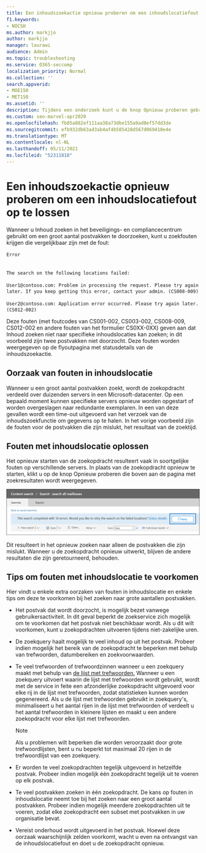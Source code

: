 ```yaml
---
title: Een inhoudszoekactie opnieuw proberen om een inhoudslocatiefout op te lossen
f1.keywords:
- NOCSH
ms.author: markjjo
author: markjjo
manager: laurawi
audience: Admin
ms.topic: troubleshooting
ms.service: O365-seccomp
localization_priority: Normal
ms.collection: ''
search.appverid:
- MOE150
- MET150
ms.assetid: ''
description: Tijdens een onderzoek kunt u de knop Opnieuw proberen gebruiken om inhoudszoekingen met inhoudslocatiefouten op te lossen.
ms.custom: seo-marvel-apr2020
ms.openlocfilehash: fb85a882ef111aa38a73dbe155a9ad0ef57dd3de
ms.sourcegitcommit: efb932db63ad3ab4af4b585428d567d069410e4e
ms.translationtype: MT
ms.contentlocale: nl-NL
ms.lasthandoff: 05/11/2021
ms.locfileid: "52311818"
---
```

# <a name="retry-a-content-search-to-resolve-a-content-location-error"></a>Een inhoudszoekactie opnieuw proberen om een inhoudslocatiefout op te lossen

Wanneer u Inhoud zoeken in het beveiligings- en compliancecentrum gebruikt om een groot aantal postvakken te doorzoeken, kunt u zoekfouten krijgen die vergelijkbaar zijn met de fout:

```text
Error


The search on the following locations failed:

User1@contoso.com: Problem in processing the request. Please try again later. If you keep getting this error, contact your admin. (CS008-009)

User2@contoso.com: Application error occurred. Please try again later. (CS012-002)
```

Deze fouten (met foutcodes van CS001-002, CS003-002, CS008-009, CS012-002 en andere fouten van het formulier CS0XX-0XX) geven aan dat Inhoud zoeken niet naar specifieke inhoudslocaties kan zoeken; in dit voorbeeld zijn twee postvakken niet doorzocht. Deze fouten worden weergegeven op de flyoutpagina met statusdetails van de inhoudszoekactie.

## <a name="cause-of-content-location-errors"></a>Oorzaak van fouten in inhoudslocatie

Wanneer u een groot aantal postvakken zoekt, wordt de zoekopdracht verdeeld over duizenden servers in een Microsoft-datacenter. Op een bepaald moment kunnen specifieke servers opnieuw worden opgestart of worden overgeslagen naar redundante exemplaren. In een van deze gevallen wordt een time-out uitgevoerd van het verzoek van de inhoudszoekfunctie om gegevens op te halen. In het vorige voorbeeld zijn de fouten voor de postvakken die zijn mislukt, het resultaat van de zoektijd.

## <a name="resolving-content-location-errors"></a>Fouten met inhoudslocatie oplossen

Het opnieuw starten van de zoekopdracht resulteert vaak in soortgelijke fouten op verschillende servers. In plaats van de zoekopdracht  opnieuw te starten, klikt u op de knop Opnieuw proberen die boven aan de pagina met zoekresultaten wordt weergegeven.

![Klik op de knop Opnieuw proberen om fouten in inhoudslocatie op te lossen](../media/retrycontentsearch3.png)

Dit resulteert in het opnieuw zoeken naar alleen de postvakken die zijn mislukt. Wanneer u de zoekopdracht opnieuw uitwerkt, blijven de andere resultaten die zijn geretourneerd, behouden.

## <a name="tips-to-avoid-content-location-errors"></a>Tips om fouten met inhoudslocatie te voorkomen

Hier vindt u enkele extra oorzaken van fouten in inhoudslocatie en enkele tips om deze te voorkomen bij het zoeken naar grote aantallen postvakken.

- Het postvak dat wordt doorzocht, is mogelijk bezet vanwege gebruikersactiviteit. In dit geval beperkt de zoekservice zich mogelijk om te voorkomen dat het postvak niet beschikbaar wordt. Als u dit wilt voorkomen, kunt u zoekopdrachten uitvoeren tijdens niet-zakelijke uren.

- De zoekquery haalt mogelijk te veel inhoud op uit het postvak. Probeer indien mogelijk het bereik van de zoekopdracht te beperken met behulp van trefwoorden, datumbereiken en zoekvoorwaarden.

- Te veel trefwoorden of trefwoordzinnen wanneer u een zoekquery maakt met behulp van [de lijst met trefwoorden.](view-keyword-statistics-for-content-search.md#get-keyword-statistics-for-searches) Wanneer u een zoekquery uitvoert waarin de lijst met trefwoorden wordt gebruikt, wordt met de service in feite een afzonderlijke zoekopdracht uitgevoerd voor elke rij in de lijst met trefwoorden, zodat statistieken kunnen worden gegenereerd. Als u de lijst met trefwoorden gebruikt in zoekquery's, minimaliseert u het aantal rijen in de lijst met trefwoorden of verdeelt u het aantal trefwoorden in kleinere lijsten en maakt u een andere zoekopdracht voor elke lijst met trefwoorden.

  > [!NOTE]
  > Als u problemen wilt beperken die worden veroorzaakt door grote trefwoordlijsten, bent u nu beperkt tot maximaal 20 rijen in de trefwoordlijst van een zoekquery.

- Er worden te veel zoekopdrachten tegelijk uitgevoerd in hetzelfde postvak. Probeer indien mogelijk één zoekopdracht tegelijk uit te voeren op elk postvak.

- Te veel postvakken zoeken in één zoekopdracht. De kans op fouten in inhoudslocatie neemt toe bij het zoeken naar een groot aantal postvakken. Probeer indien mogelijk meerdere zoekopdrachten uit te voeren, zodat elke zoekopdracht een subset met postvakken in uw organisatie bevat.

- Vereist onderhoud wordt uitgevoerd in het postvak. Hoewel deze oorzaak waarschijnlijk zelden voorkomt, wacht u even na ontvangst van de inhoudslocatiefout en doet u de zoekopdracht opnieuw.
